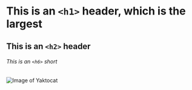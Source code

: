 # This is an `<h1>` header, which is the largest

## This is an `<h2>` header

###### This is an `<h6>` short
![Image of Yaktocat](https://octodex.github.com/images/yaktocat.png)

